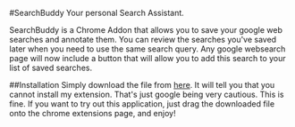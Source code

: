 #SearchBuddy
Your personal Search Assistant.

SearchBuddy is a Chrome Addon that allows you to save your google web searches and annotate them. You can review the searches you've saved later when you need to use the same search query. Any google websearch page will now include a button that will allow you to add this search to your list of saved searches.

##Installation
Simply download the file from [here](http://users.encs.concordia.ca/~alexan_s/SearchBuddy.crx). It will tell you that you cannot install my extension. That's just google being very cautious. This is fine. If you want to try out this application, just drag the downloaded file onto the chrome extensions page, and enjoy!